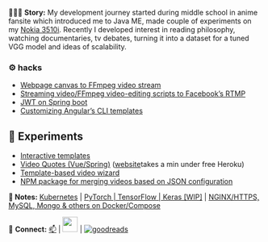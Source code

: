 👨🏻‍💻 **Story:** My development journey started during middle school in anime fansite which introduced me to Java ME, made couple of experiments on my [Nokia 3510i](https://github.com/yoga1290/Nokia-3510i#readme). Recently I developed interest in reading philosophy, watching documentaries, tv debates, turning it into a dataset for a tuned VGG model and ideas of scalability.

### ⚙️ hacks
+ [Webpage canvas to FFmpeg video stream](https://github.com/yoga1290/ffmpeg-usermedia-experiment#readme)
+ [Streaming video/FFmpeg video-editing scripts to Facebook’s RTMP](https://github.com/yoga1290/ffmpeg2rtmp#readme)
+ [JWT on Spring boot](https://github.com/yoga1290/experiment-spring-oauth2-jwt#readme)
+ [Customizing Angular’s CLI templates](https://github.com/yoga1290/ng-cli-template#readme)

## 🔭 Experiments
+ [Interactive templates](https://yoga1290.github.io/Templates)
+ [Video Quotes (Vue/Spring)](http://github.com/VideoQuotes#readme) ([website](https://yoga1290.github.io/VideoQuotes)takes a min under free Heroku)
+ [Template-based video wizard](https://github.com/yoga1290/storyreport#readme)
+ [NPM package for merging videos based on JSON configuration](https://github.com/yoga1290/H5Recorder#readme)
 
**📝 Notes:** [Kubernetes](https://github.com/yoga1290/cheatsheets/blob/master/Kubernetes.md) | [PyTorch | TensorFlow | Keras [WIP]](https://github.com/yoga1290/cheatsheets/blob/master/PyTorch.ipynb) | [NGINX/HTTPS, MySQL, Mongo & others on Docker/Compose](https://github.com/yoga1290/cheatsheets/blob/master/docker.md)

💬 **Connect:** [📫](mailto:yoga1290+gh@gmail.com) | [<img width="30px" height="30px" src="https://cdn.sstatic.net/Sites/stackoverflow/company/Img/logos/so/so-icon.png?v=c78bd457575a">](https://stackoverflow.com/users/1683797/youssef-gamil) | [![goodreads](https://www.goodreads.com/images/badge/badge1.jpg)](https://www.goodreads.com/user/show/29229069-youssef-gamil)

<!-- ### 🧗🏻‍♂️Articles & Adventures -->
<!--
**yoga1290/yoga1290** is a ✨ _special_ ✨ repository because its `README.md` (this file) appears on your GitHub profile.

Here are some ideas to get you started:

- 🔭 I’m currently working on ...
- 🌱 I’m currently learning ...
- 👯 I’m looking to collaborate on ...
- 🤔 I’m looking for help with ...
- 💬 Ask me about ...
- 📫 How to reach me: ...
- 😄 Pronouns: ...
- ⚡ Fun fact: ...
-->
